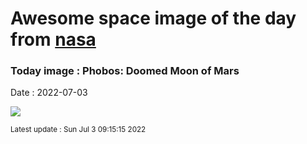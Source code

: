 
# Awesome space image of the day from [nasa](https://api.nasa.gov/)

### Today image : Phobos: Doomed Moon of Mars

Date : 2022-07-03


![](https://apod.nasa.gov/apod/image/2207/Phobos_MRO_960.jpg)

<small>Latest update : Sun Jul  3 09:15:15 2022</small>


